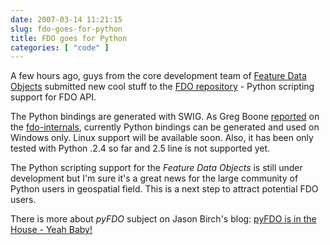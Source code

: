 ```yaml
---
date: 2007-03-14 11:21:15
slug: fdo-goes-for-python
title: FDO goes for Python
categories: [ "code" ]
---
```


A few hours ago, guys from the core development team of [Feature Data Objects](http://fdo.osgeo.org/) submitted new cool stuff to the [FDO repository](http://trac.osgeo.org/fdo/browser) -  Python scripting support for FDO API.




The Python bindings are generated with SWIG. As Greg Boone [reported](http://lists.osgeo.org/pipermail/fdo-internals/2007-March/000910.html) on the [fdo-internals](http://lists.osgeo.org/mailman/listinfo/fdo-internals), currently Python bindings can be generated and used on Windows only. Linux support will be available soon. Also, it has been only tested with Python .2.4 so far and 2.5 line is not supported yet.




The Python scripting support for the _Feature Data Objects_ is still under development but I'm sure it's a great news for the large community of Python users in geospatial field. This is a next step to attract potential FDO users.





There is more about _pyFDO_ subject on Jason Birch's blog: [pyFDO is in the House - Yeah Baby!](http://www.jasonbirch.com/nodes/2007/03/14/67/pyfdo-is-in-the-house-yeah-baby/)
